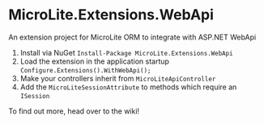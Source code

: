 MicroLite.Extensions.WebApi
===========================

An extension project for MicroLite ORM to integrate with ASP.NET WebApi

1. Install via NuGet `Install-Package MicroLite.Extensions.WebApi`
2. Load the extension in the application startup `Configure.Extensions().WithWebApi();`
3. Make your controllers inherit from `MicroLiteApiController`
4. Add the `MicroLiteSessionAttribute` to methods which require an `ISession`

To find out more, head over to the wiki!